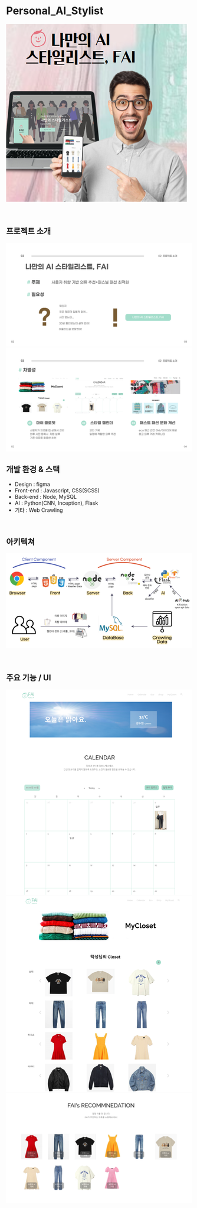 # Personal_AI_Stylist
![img](img/project_main_img.png)

<br>

## 프로젝트 소개

![img](img\project_introduce.png)
![img](img\project_introduce2.png)


## 개발 환경 & 스택

- Design : figma
- Front-end : Javascript, CSS(SCSS)
- Back-end : Node, MySQL
- AI : Python(CNN, Inception), Flask
- 기타 : Web Crawling

<br>

## 아키텍쳐
![img](img/architecture.png)

<br>

## 주요 기능 / UI
![img](img/UI_calendar.png)
![img](img/UI_MyCloset.png)
![img](img/UI_recommendation.png)